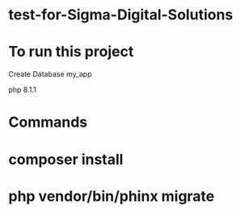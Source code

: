 # test-for-Sigma-Digital-Solutions

# To run this project

Create Database my_app

php 8.1.1

# Commands

# composer install

# php vendor/bin/phinx migrate
